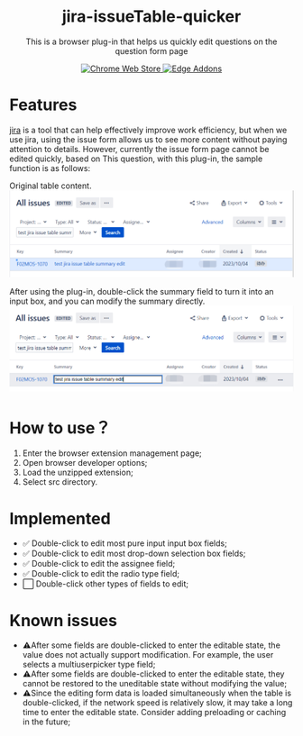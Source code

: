 <h1 align="center">jira-issueTable-quicker</h1>
<p align="center">This is a browser plug-in that helps us quickly edit questions on the question form page</p>
<p align="center">
  <a rel="noreferrer noopener" href="#"><img alt="Chrome Web Store" src="https://img.shields.io/badge/Chrome-141e24.svg?&style=for-the-badge&logo=google-chrome&logoColor=white&color=blue">
  </a> 
  <a rel="noreferrer noopener" href="#"><img alt="Edge Addons" src="https://img.shields.io/badge/Edge-141e24.svg?&style=for-the-badge&logo=microsoft-edge&logoColor=white&color=blue">
  </a>  
</p>

# Features
[jira](https://www.atlassian.com/software/jira) is a tool that can help effectively improve work efficiency, but when we use jira, using the issue form allows us to see more content without paying attention to details. However, currently the issue form page cannot be edited quickly, based on This question, with this plug-in, the sample function is as follows:

Original table content.
![原始的表格](assets/originIssueTable.png)

After using the plug-in, double-click the summary field to turn it into an input box, and you can modify the summary directly.
![使用插件后的表格](assets/doubleClickSummary.png)


# How to use？
 1. Enter the browser extension management page;
 2. Open browser developer options;
 3. Load the unzipped extension;
 4. Select src directory.


# Implemented
 - ✅ Double-click to edit most pure input input box fields;
 - ✅ Double-click to edit most drop-down selection box fields;
 - ✅ Double-click to edit the assignee field;
 - ✅ Double-click to edit the radio type field;
 - ⬜️ Double-click other types of fields to edit;

 # Known issues
 - ⚠️After some fields are double-clicked to enter the editable state, the value does not actually support modification. For example, the user selects a multiuserpicker type field;
 - ⚠️After some fields are double-clicked to enter the editable state, they cannot be restored to the uneditable state without modifying the value;
 - ⚠️Since the editing form data is loaded simultaneously when the table is double-clicked, if the network speed is relatively slow, it may take a long time to enter the editable state. Consider adding preloading or caching in the future;
